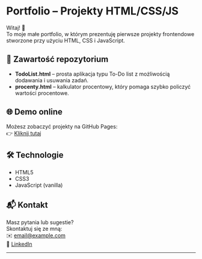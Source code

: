 # Portfolio – Projekty HTML/CSS/JS

Witaj! 👋  
To moje małe portfolio, w którym prezentuję pierwsze projekty frontendowe stworzone przy użyciu HTML, CSS i JavaScript.

## 📁 Zawartość repozytorium

- **TodoList.html** – prosta aplikacja typu To-Do list z możliwością dodawania i usuwania zadań.
- **procenty.html** – kalkulator procentowy, który pomaga szybko policzyć wartości procentowe.

## 🌐 Demo online

Możesz zobaczyć projekty na GitHub Pages:  
👉 [Kliknij tutaj](https://twojanazwa.github.io/portfolio-github) 
## 🛠 Technologie

- HTML5
- CSS3
- JavaScript (vanilla)

## 📬 Kontakt

Masz pytania lub sugestie?  
Skontaktuj się ze mną:  
✉️ email@example.com  
🔗 [LinkedIn](https://linkedin.com/in/twoj-profil)

---

